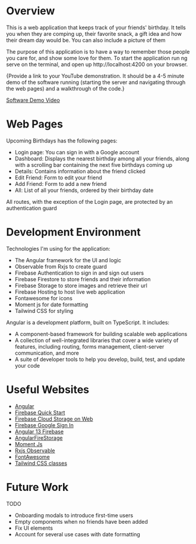# Overview

This is a web application that keeps track of your friends' birthday. It tells you when they are comping up, their favorite snack, a gift idea and how their dream day would be. You can also include a picture of them

The purpose of this application is to have a way to remember those people you care for, and show some love for them.
To start the application run ng serve on the terminal, and open up http://localhost:4200 on your browser.

{Provide a link to your YouTube demonstration. It should be a 4-5 minute demo of the software running (starting the server and navigating through the web pages) and a walkthrough of the code.}

[Software Demo Video](https://www.youtube.com/watch?v=UcWl_ugSoTw)

# Web Pages

Upcoming Birthdays has the following pages:

- Login page: You can sign in with a Google account
- Dashboard: Displays the nearest birthday among all your friends, along with a scrolling bar containing the next five birthdays coming up
- Details: Contains information about the friend clicked
- Edit Friend: Form to edit your friend
- Add Friend: Form to add a new friend
- All: List of all your friends, ordered by their birthday date

All routes, with the exception of the Login page, are protected by an authentication guard

# Development Environment

Technologies I'm using for the application:

- The Angular framework for the UI and logic
- Observable from Rxjs to create guard
- Firebase Authentication to sign in and sign out users
- Firebase Firestore to store friends and their information
- Firebase Storage to store images and retrieve their url
- Firebase Hosting to host live web application
- Fontawesome for icons
- Moment js for date formatting
- Tailwind CSS for styling

Angular is a development platform, built on TypeScript. It includes:

- A component-based framework for building scalable web applications
- A collection of well-integrated libraries that cover a wide variety of features, including routing, forms management, client-server communication, and more
- A suite of developer tools to help you develop, build, test, and update your code

# Useful Websites

- [Angular](https://angular.io/)
- [Firebase Quick Start](https://firebase.google.com/docs/firestore/quickstart)
- [Firebase Cloud Storage on Web](https://firebase.google.com/docs/storage/web/start)
- [Firebase Google Sign In](https://firebase.google.com/docs/auth/web/google-signin)
- [Angular 13 Firebase](https://www.bezkoder.com/angular-13-firebase-storage/)
- [AngularFireStorage](https://github.com/angular/angularfire/blob/master/docs/storage/storage.md)
- [Moment Js](https://momentjs.com/)
- [Rxjs Observable](https://rxjs.dev/guide/observable)
- [FontAwesome](https://fontawesome.com/icons)
- [Tailwind CSS classes](https://tailwind.build/classes)

# Future Work

TODO

- Onboarding modals to introduce first-time users
- Empty components when no friends have been added
- Fix UI elements
- Account for several use cases with date formatting

